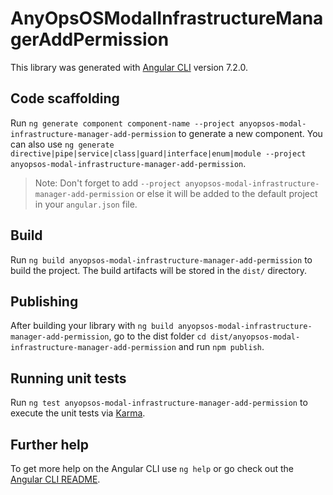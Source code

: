 # AnyOpsOSModalInfrastructureManagerAddPermission

This library was generated with [Angular CLI](https://github.com/angular/angular-cli) version 7.2.0.

## Code scaffolding

Run `ng generate component component-name --project anyopsos-modal-infrastructure-manager-add-permission` to generate a new component. You can also use `ng generate directive|pipe|service|class|guard|interface|enum|module --project anyopsos-modal-infrastructure-manager-add-permission`.
> Note: Don't forget to add `--project anyopsos-modal-infrastructure-manager-add-permission` or else it will be added to the default project in your `angular.json` file. 

## Build

Run `ng build anyopsos-modal-infrastructure-manager-add-permission` to build the project. The build artifacts will be stored in the `dist/` directory.

## Publishing

After building your library with `ng build anyopsos-modal-infrastructure-manager-add-permission`, go to the dist folder `cd dist/anyopsos-modal-infrastructure-manager-add-permission` and run `npm publish`.

## Running unit tests

Run `ng test anyopsos-modal-infrastructure-manager-add-permission` to execute the unit tests via [Karma](https://karma-runner.github.io).

## Further help

To get more help on the Angular CLI use `ng help` or go check out the [Angular CLI README](https://github.com/angular/angular-cli/blob/master/README.md).
